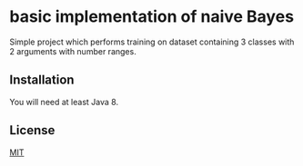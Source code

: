 # basic implementation of naive Bayes

Simple project which performs training on dataset containing 3 classes with 2 arguments with number ranges. 
## Installation

You will need at least Java 8.

## License
[MIT](https://choosealicense.com/licenses/mit/)
